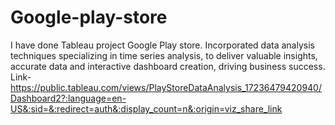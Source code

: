 # Google-play-store

I have done Tableau project Google Play store. Incorporated data analysis techniques specializing in time series analysis, to deliver valuable insights, accurate data and interactive dashboard creation, driving business success.
Link-https://public.tableau.com/views/PlayStoreDataAnalysis_17236479420940/Dashboard2?:language=en-US&:sid=&:redirect=auth&:display_count=n&:origin=viz_share_link
